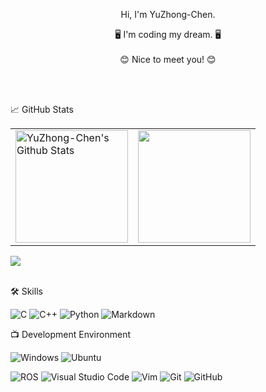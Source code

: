 <p align="center">
  Hi, I'm YuZhong-Chen.

<br>
<p align="center">
  🖥️ I'm coding my dream. 🖥️
<br>
<br>
  😊 Nice to meet you! 😊
</p>

<br>
<br>

<p align="left">
📈 GitHub Stats 
</p>  

<p align="center">
  <table border="0">
    <tr>
      <td>
        <a href="https://github.com/YuZhong-Chen/">
          <img 
            align="center" 
            src="https://github-readme-stats-sigma-five.vercel.app/api?username=YuZhong-Chen&show_icons=true&include_all_commits=true&hide_border=true&theme=city_lights&hide=prs,issues,contribs&count_private=true" 
            alt="YuZhong-Chen's Github Stats" 
            height="180rem"
          />
        </a>
      </td>
      <td> 
        <a href="https://github.com/YuZhong-Chen">
          <img 
            align="center" 
            src="https://github-readme-stats-sigma-five.vercel.app/api/top-langs/?username=YuZhong-Chen&layout=compact&hide_border=true&theme=city_lights" 
            height="180rem"
          />
        </a>
      </td>
    </tr>
  </table>
</p>

<a href="https://github.com/YuZhong-Chen">
  <img src="https://activity-graph.herokuapp.com/graph?username=YuZhong-Chen&theme=noctis-minimus&hide_border=true&color=718CA1&bg_color=1D252C" />
</a>

<br>
<br>

🛠️ Skills

![C](https://img.shields.io/badge/c-%2300599C.svg?style=for-the-badge&logo=c&logoColor=white)
![C++](https://img.shields.io/badge/c++-%2300599C.svg?style=for-the-badge&logo=c%2B%2B&logoColor=white)
![Python](https://img.shields.io/badge/python-3670A0?style=for-the-badge&logo=python&logoColor=ffdd54)
![Markdown](https://img.shields.io/badge/markdown-%23000000.svg?style=for-the-badge&logo=markdown&logoColor=white)

📺 Development Environment

![Windows](https://img.shields.io/badge/Windows-0078D6?style=for-the-badge&logo=windows&logoColor=white)
![Ubuntu](https://img.shields.io/badge/Ubuntu-E95420?style=for-the-badge&logo=ubuntu&logoColor=white)

![ROS](https://img.shields.io/badge/ros-%230A0FF9.svg?style=for-the-badge&logo=ros&logoColor=dark)
![Visual Studio Code](https://img.shields.io/badge/Visual%20Studio%20Code-0078d7.svg?style=for-the-badge&logo=visual-studio-code&logoColor=white)
![Vim](https://img.shields.io/badge/VIM-%2311AB00.svg?style=for-the-badge&logo=vim&logoColor=white)
![Git](https://img.shields.io/badge/git-%23F05033.svg?style=for-the-badge&logo=git&logoColor=white)
![GitHub](https://img.shields.io/badge/github-%23121011.svg?style=for-the-badge&logo=github&logoColor=white)


